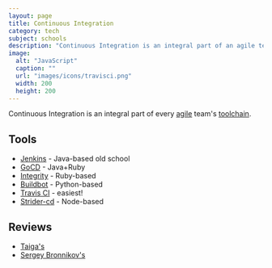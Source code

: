 ```yaml
---
layout: page
title: Continuous Integration
category: tech
subject: schools
description: "Continuous Integration is an integral part of an agile team's toolchain."
image:
  alt: "JavaScript"
  caption: ""
  url: "images/icons/travisci.png"
  width: 200
  height: 200
---
```


Continuous Integration is an integral part of every
[agile]({{site.baseurl}}tech/agile.html)
team's
[toolchain]({{site.baseurl}}tech/toolchain.html).

Tools
-----
* [Jenkins](https://jenkins.io/) - Java-based old school
* [GoCD](http://www.go.cd/) - Java+Ruby
* [Integrity](http://integrity.github.io/) - Ruby-based
* [Buildbot](http://buildbot.net/) - Python-based
* [Travis CI](https://travis-ci.org/) - easiest!
* [Strider-cd](http://stridercd.com/) - Node-based

Reviews
-------
* [Taiga's](https://blog.taiga.io/6-excellent-continuous-integration-tools.html)
* [Sergey Bronnikov's](https://github.com/ligurio/Continuous-Integration-services/blob/master/continuous-integration-services-list.md)
